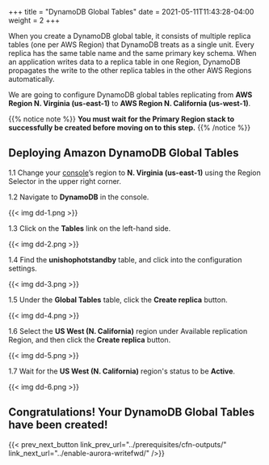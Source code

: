 +++
title = "DynamoDB Global Tables"
date =  2021-05-11T11:43:28-04:00
weight = 2
+++

When you create a DynamoDB global table, it consists of multiple replica tables (one per AWS Region) that DynamoDB treats as a single unit. Every replica has the same table name and the same primary key schema. When an application writes data to a replica table in one Region, DynamoDB propagates the write to the other replica tables in the other AWS Regions automatically.

We are going to configure DynamoDB global tables replicating from **AWS Region N. Virginia (us-east-1)** to **AWS Region N. California (us-west-1)**.

{{% notice note %}}
**You must wait for the Primary Region stack to successfully be created before moving on to this step.**
{{% /notice %}}

## Deploying Amazon DynamoDB Global Tables

1.1 Change your [console](https://us-east-1.console.aws.amazon.com/console)’s region to **N. Virginia (us-east-1)** using the Region Selector in the upper right corner.

1.2  Navigate to **DynamoDB** in the console.

{{< img dd-1.png >}}

1.3 Click on the **Tables** link on the left-hand side.

{{< img dd-2.png >}}

1.4 Find the **unishophotstandby** table, and click into the configuration settings.

{{< img dd-3.png >}}

1.5 Under the **Global Tables** table, click the **Create replica** button.

{{< img dd-4.png >}}

1.6 Select the **US West (N. California)** region under Available replication Region, and then click the **Create replica** button.

{{< img dd-5.png >}}

1.7 Wait for the **US West (N. California)** region's status to be **Active**.

{{< img dd-6.png >}}

## Congratulations! Your DynamoDB Global Tables have been created!

{{< prev_next_button link_prev_url="../prerequisites/cfn-outputs/" link_next_url="../enable-aurora-writefwd/" />}}